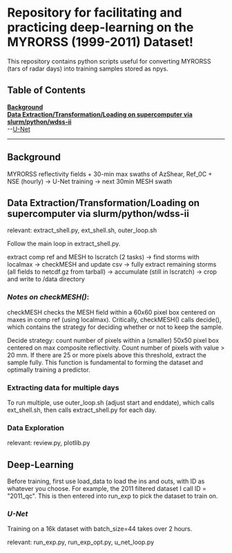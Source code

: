 # Repository for facilitating and practicing deep-learning on the MYRORSS (1999-2011) Dataset!

This repository contains python scripts useful for converting MYRORSS (tars of radar days) into training samples stored as npys. 
## Table of Contents

**[Background](#background)**<br>
**[Data Extraction/Transformation/Loading on supercomputer via slurm/python/wdss-ii](#placeholder)**<br>
--[U-Net](#vmrms-processing-details)<br>

---

## Background

MYRORSS reflectivity fields + 30-min max swaths of AzShear, Ref_0C + NSE (hourly) -> U-Net training -> next 30min MESH swath 

## Data Extraction/Transformation/Loading on supercomputer via slurm/python/wdss-ii

relevant: extract_shell.py, ext_shell.sh, outer_loop.sh

Follow the main loop in extract_shell.py. 

extract comp ref and MESH to lscratch (2 tasks) -> find storms with localmax -> checkMESH and update csv -> fully extract remaining storms (all fields to netcdf.gz from tarball) -> accumulate (still in lscratch) -> crop and write to /data directory 

### *Notes on checkMESH()*: 

checkMESH checks the MESH field within a 60x60 pixel box centered on maxes in comp ref (using localmax). Critically, checkMESH() calls decide(), which contains the strategy for deciding whether or not to keep the sample. 

Decide strategy: count number of pixels within a (smaller) 50x50 pixel box centered on max composite reflectivity. Count number of pixels with value > 20 mm. If there are 25 or more pixels above this threshold, extract the sample fully. This function is fundamental to forming the dataset and optimally training a predictor.

### Extracting data for multiple days

To run multiple, use outer_loop.sh (adjust start and enddate), which calls ext_shell.sh, then calls extract_shell.py for each day. 

### Data Exploration

relevant: review.py, plotlib.py

## Deep-Learning

Before training, first use load_data to load the ins and outs, with ID as whatever you choose. For example, the 2011 filtered dataset I call ID = "2011_qc". This is then entered into run_exp to pick the dataset to train on. 

### *U-Net*

Training on a 16k dataset with batch_size=44 takes over 2 hours. 

relevant: run_exp.py, run_exp_opt.py, u_net_loop.py


